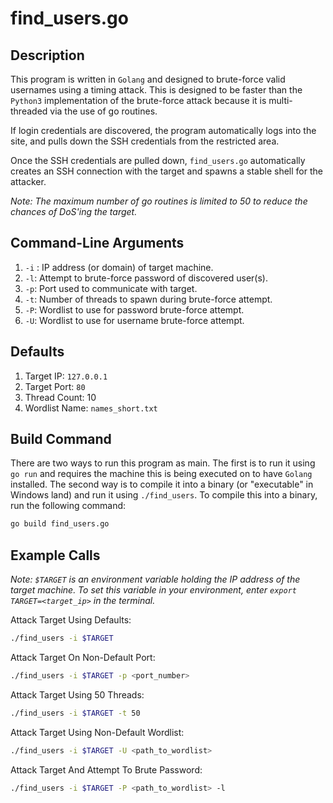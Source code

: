 # find_users.go

## Description

This program is written in `Golang` and designed to brute-force valid usernames using a timing attack. This is designed to be faster than the `Python3` implementation of the brute-force attack because it is multi-threaded via the use of go routines. 

If login credentials are discovered, the program automatically logs into the site, and pulls down the SSH credentials from the restricted area.

Once the SSH credentials are pulled down, `find_users.go` automatically creates an SSH connection with the target and spawns a stable shell for the attacker.

*Note: The maximum number of go routines is limited to 50 to reduce the chances of DoS'ing the target.*

## Command-Line Arguments

1. `-i` : IP address (or domain) of target machine.
2. `-l`: Attempt to brute-force password of discovered user(s).
3. `-p`: Port used to communicate with target.
4. `-t`: Number of threads to spawn during brute-force attempt.
5. `-P`: Wordlist to use for password brute-force attempt.
6. `-U`: Wordlist to use for username brute-force attempt.

## Defaults

1. Target IP: `127.0.0.1`
2. Target Port: `80`
3. Thread Count: 10
4. Wordlist Name: `names_short.txt`

## Build Command

There are two ways to run this program as main. The first is to run it using `go run` and requires the machine this is being executed on to have `Golang` installed. The second way is to compile it into a binary (or "executable" in Windows land) and run it using `./find_users`. To compile this into a binary, run the following command:

```bash
go build find_users.go
```

## Example Calls

*Note: `$TARGET` is an environment variable holding the IP address of the target machine. To set this variable in your environment, enter `export TARGET=<target_ip>` in the terminal.*

Attack Target Using Defaults:

```bash
./find_users -i $TARGET
```

Attack Target On Non-Default Port:

```bash
./find_users -i $TARGET -p <port_number>
```

Attack Target Using 50 Threads:

```bash
./find_users -i $TARGET -t 50
```

Attack Target Using Non-Default Wordlist:

```bash
./find_users -i $TARGET -U <path_to_wordlist>
```

Attack Target And Attempt To Brute Password:

```bash
./find_users -i $TARGET -P <path_to_wordlist> -l
```